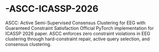# -ASCC-ICASSP-2026
ASCC: Active Semi-Supervised Consensus Clustering for EEG with Guaranteed Constraint Satisfaction  Official PyTorch implementation for ICASSP 2026 paper. ASCC enforces zero constraint violations in EEG clustering through hard-constraint repair, active query selection, and consensus clustering.
